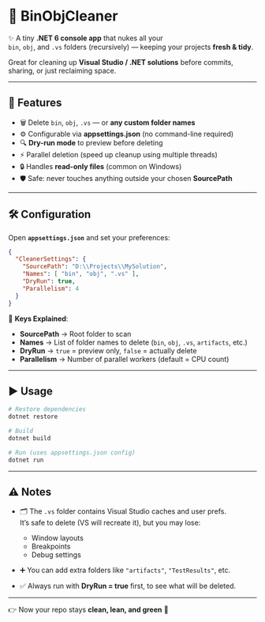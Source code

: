 # 🧹 BinObjCleaner

✨ A tiny **.NET 6 console app** that nukes all your  
`bin`, `obj`, and `.vs` folders (recursively) — keeping your projects **fresh & tidy**.  

Great for cleaning up **Visual Studio / .NET solutions** before commits, sharing, or just reclaiming space.

---

## 🚀 Features
- 🗑️ Delete `bin`, `obj`, `.vs` — or **any custom folder names**
- ⚙️ Configurable via **appsettings.json** (no command-line required)
- 🔍 **Dry-run mode** to preview before deleting
- ⚡ Parallel deletion (speed up cleanup using multiple threads)
- 🔒 Handles **read-only files** (common on Windows)
- 🛡️ Safe: never touches anything outside your chosen **SourcePath**

---

## 🛠️ Configuration

Open **`appsettings.json`** and set your preferences:

```json
{
  "CleanerSettings": {
    "SourcePath": "D:\\Projects\\MySolution",
    "Names": [ "bin", "obj", ".vs" ],
    "DryRun": true,
    "Parallelism": 4
  }
}
```

🔑 **Keys Explained**:
- **SourcePath** → Root folder to scan  
- **Names** → List of folder names to delete (`bin`, `obj`, `.vs`, `artifacts`, etc.)  
- **DryRun** → `true` = preview only, `false` = actually delete  
- **Parallelism** → Number of parallel workers (default = CPU count)  

---

## ▶️ Usage

```bash
# Restore dependencies
dotnet restore

# Build
dotnet build

# Run (uses appsettings.json config)
dotnet run
```

---

## ⚠️ Notes
- 🗂️ The `.vs` folder contains Visual Studio caches and user prefs.  
  It’s safe to delete (VS will recreate it), but you may lose:
  - Window layouts  
  - Breakpoints  
  - Debug settings  

- ➕ You can add extra folders like `"artifacts"`, `"TestResults"`, etc.  

- ✅ Always run with **DryRun = true** first, to see what will be deleted.

---

👉 Now your repo stays **clean, lean, and green** 🌱  
